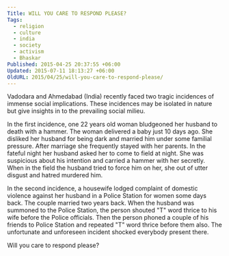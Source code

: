 ```yaml
---
Title: WILL YOU CARE TO RESPOND PLEASE?
Tags:
  - religion
  - culture
  - india
  - society
  - activism
  - Bhaskar
Published: 2015-04-25 20:37:55 +06:00
Updated: 2015-07-11 18:13:27 +06:00
OldURL: 2015/04/25/will-you-care-to-respond-please/
---
```


Vadodara and Ahmedabad (India) recently faced two tragic incidences of immense social implications. These incidences may be isolated in nature but give insights in to the prevailing social milieu. 

In the first incidence, one 22 years old woman bludgeoned her husband to death with a hammer. The woman delivered a baby just 10 days ago. She disliked her husband for being dark and married him under some familial pressure. After marriage she frequently stayed with her parents. In the fateful night her husband asked her to come to field at night. She was suspicious about his intention and carried a hammer with her secretly. When in the field the husband tried to force him on her, she out of utter disgust and hatred murdered him. 

In the second incidence, a housewife lodged complaint of domestic violence against her husband in a Police Station for women some days back. The couple married two years back. When the husband was summoned to the Police Station, the person shouted "T" word thrice to his wife before the Police officials. Then the person phoned a couple of his friends to Police Station and repeated "T" word thrice before them also. The unfortunate and unforeseen incident shocked everybody present there.

Will you care to respond please?

